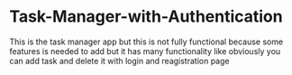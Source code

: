 # Task-Manager-with-Authentication
This is the task manager app but this is not fully functional because some features is needed to add but it has many functionality like obviously you can add task and delete it with login and reagistration page
